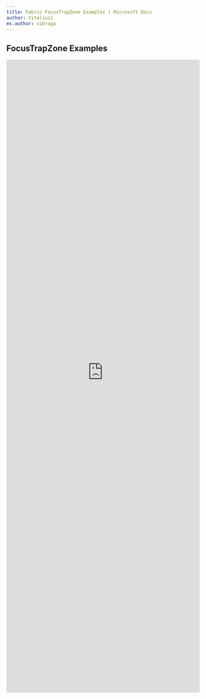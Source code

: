 ```yaml
---
title: Fabric FocusTrapZone Examples | Microsoft Docs
author: Vitalius1
ms.author: vibraga
---
```


## FocusTrapZone Examples

<iframe 
    title='FocusTrapZone Examples'
    src='https://fabricweb.z5.web.core.windows.net/pr-deploy-site/refs/heads/master/fabric-website-resources/dist/index.html#/examples/focustrapzone?docsExample=true'
    frameborder='no'
    height='1650'
    style='width: 100%;'
>